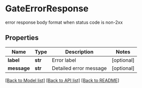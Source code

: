 # GateErrorResponse

error response body format when status code is non-2xx
## Properties
Name | Type | Description | Notes
------------ | ------------- | ------------- | -------------
**label** | **str** | Error label | [optional] 
**message** | **str** | Detailed error message | [optional] 

[[Back to Model list]](../README.md#documentation-for-models) [[Back to API list]](../README.md#documentation-for-api-endpoints) [[Back to README]](../README.md)



